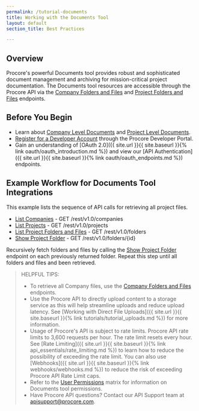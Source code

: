 ```yaml
---
permalink: /tutorial-documents
title: Working with the Documents Tool
layout: default
section_title: Best Practices

---
```


## Overview

Procore's powerful Documents tool provides robust and sophisticated document management and archiving for mission-critical project documentation.
The Documents tool resources are accessible through the Procore API via the [Company Folders and Files](https://developers.procore.com/reference/rest/v1/company-folders-and-files) and [Project Folders and Files](https://developers.procore.com/reference/rest/v1/project-folders-and-files) endpoints.

## Before You Begin

- Learn about [Company Level Documents](https://support.procore.com/products/online/user-guide/company-level/documents) and [Project Level Documents](https://support.procore.com/products/online/user-guide/project-level/documents).
- [Register for a Developer Account](https://developers.procore.com/signup) through the Procore Developer Portal.
- Gain an understanding of [OAuth 2.0]({{ site.url }}{{ site.baseurl }}{% link oauth/oauth_introduction.md %}) and view our [API Authentication]({{ site.url }}{{ site.baseurl }}{% link oauth/oauth_endpoints.md %}) endpoints.

## Example Workflow for Documents Tool Integrations

This example lists the sequence of API calls for retrieving all project files.

- [List Companies](https://developers.procore.com/reference/rest/v1/companies#list-companies) - GET /rest/v1.0/companies
- [List Projects](https://developers.procore.com/reference/rest/v1/projects#list-projects) - GET /rest/v1.0/projects
- [List Project Folders and Files](https://developers.procore.com/reference/rest/v1/project-folders-and-files#list-project-folders-and-files) - GET /rest/v1.0/folders
- [Show Project Folder](https://developers.procore.com/reference/rest/v1/project-folders-and-files#show-project-folder) - GET /rest/v1.0/folders/{id}

Recursively fetch folders and files by calling the [Show Project Folder](https://developers.procore.com/reference/rest/v1/project-folders-and-files#show-project-folder) endpoint on each previously returned folder.
Repeat this step until all folders and files and been retrieved.

> HELPFUL TIPS:
>
> - To retrieve all Company files, use the [Company Folders and Files](https://developers.procore.com/reference/rest/v1/company-folders-and-files) endpoints.
> - Use the Procore API to directly upload content to a storage service as this will help streamline uploads and reduce upload latency. See [Working with Direct File Uploads]({{ site.url }}{{ site.baseurl }}{% link tutorials/tutorial_uploads.md %}) for more information.
> - Usage of Procore's API is subject to rate limits. Procore API rate limits to 3,600 requests per hour. The rate limit resets every hour. See [Rate Limiting]({{ site.url }}{{ site.baseurl }}{% link api_essentials/rate_limiting.md %}) to learn how to reduce the possibility of exceeding the rate limit. You can also use [Webhooks]({{ site.url }}{{ site.baseurl }}{% link webhooks/webhooks.md %}) to reduce the risk of exceeding Procore API Rate Limit caps.
> - Refer to the [User Permissions](https://support.procore.com/references/user-permissions-matrix-web#Documents-CL) matrix for information on Documents tool permissions.
> - Have Procore API questions? Contact our API Support team at <apisupport@procore.com>.

